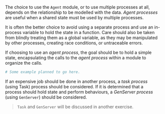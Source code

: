 The choice to use the `Agent` module, or to use multiple processes at all, depends on the relationship to be modelled with the data.  _Agent processes_ are useful when a shared state must be used by multiple processes.

It is often the better choice to avoid using a separate process and use an in-process variable to hold the state in a function.  Care should also be taken from blindly treating them as a global variable, as they may be manipulated by other processes, creating race conditions, or untraceable errors.

If choosing to use an _agent process_, the goal should be to hold a simple state, encapsulating the calls to the _agent process_ within a module to organize the calls.

```elixir
# Some example planned to go here.
```

If an expensive job should be done in another process, a _task process_ (using Task) process should be considered. If it is determined that a process should hold state and perform behaviours, a _GenServer process_ (using `GenServer`) should be considered.

> `Task` and `GenServer` will be discussed in another exercise.
